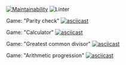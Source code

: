 [![Maintainability](https://api.codeclimate.com/v1/badges/71f8e550658aa9c68326/maintainability)](https://codeclimate.com/github/KostiukYevhen/frontend-project-lvl1/maintainability)
![Linter](https://github.com/IlliaTemnov/frontend-project-lvl1/workflows/Linter/badge.svg)

Game: "Parity check"
  [![asciicast](https://asciinema.org/a/1WGxxzIjIkLyfWt75SBXYjFcv.svg)](https://asciinema.org/a/1WGxxzIjIkLyfWt75SBXYjFcv)

Game: "Calculator"
  [![asciicast](https://asciinema.org/a/J2r3YSQhTYcuKD19NlbK1KGTH.svg)](https://asciinema.org/a/J2r3YSQhTYcuKD19NlbK1KGTH)

Game: "Greatest common divisor"
  [![asciicast](https://asciinema.org/a/OAN3tn31iyuHErQutZ0dTMEME.svg)](https://asciinema.org/a/OAN3tn31iyuHErQutZ0dTMEME)

Game: "Arithmetic progression"
  [![asciicast](https://asciinema.org/a/ZD8ZaUQheweVGjDzZkiMYSZcx.svg)](https://asciinema.org/a/ZD8ZaUQheweVGjDzZkiMYSZcx)
